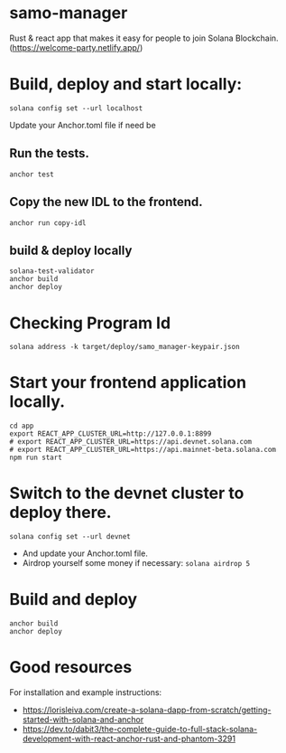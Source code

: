 # samo-manager
Rust & react app that makes it easy for people to join Solana Blockchain.
(https://welcome-party.netlify.app/)

# Build, deploy and start locally:

```
solana config set --url localhost
```
Update your Anchor.toml file if need be

## Run the tests.
```
anchor test
```

## Copy the new IDL to the frontend.
```
anchor run copy-idl
```

## build & deploy locally
```
solana-test-validator
anchor build
anchor deploy
```

# Checking Program Id 
```
solana address -k target/deploy/samo_manager-keypair.json
```

# Start your frontend application locally.
```
cd app
export REACT_APP_CLUSTER_URL=http://127.0.0.1:8899
# export REACT_APP_CLUSTER_URL=https://api.devnet.solana.com
# export REACT_APP_CLUSTER_URL=https://api.mainnet-beta.solana.com
npm run start
```

# Switch to the devnet cluster to deploy there.
```
solana config set --url devnet
```
- And update your Anchor.toml file.
- Airdrop yourself some money if necessary: `solana airdrop 5`

# Build and deploy
```
anchor build
anchor deploy
```

# Good resources
For installation and example instructions:
* https://lorisleiva.com/create-a-solana-dapp-from-scratch/getting-started-with-solana-and-anchor
* https://dev.to/dabit3/the-complete-guide-to-full-stack-solana-development-with-react-anchor-rust-and-phantom-3291
